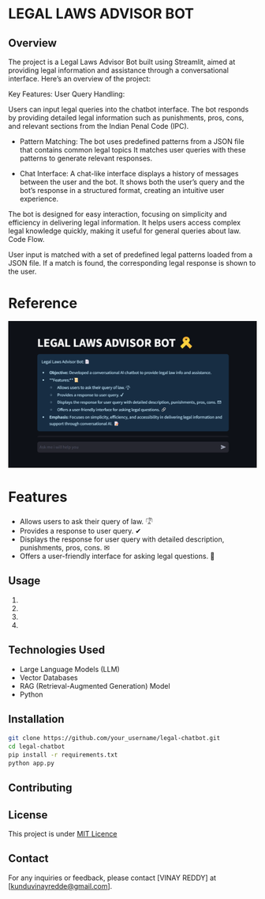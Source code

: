 # LEGAL LAWS ADVISOR BOT

## Overview
The project is a Legal Laws Advisor Bot built using Streamlit, aimed at providing legal information and assistance through a conversational interface. Here’s an overview of the project:

Key Features:
User Query Handling:

Users can input legal queries into the chatbot interface.
The bot responds by providing detailed legal information such as punishments, pros, cons, and relevant sections from the Indian Penal Code (IPC).

- Pattern Matching:
The bot uses predefined patterns from a JSON file that contains common legal topics 
It matches user queries with these patterns to generate relevant responses.

- Chat Interface:
A chat-like interface displays a history of messages between the user and the bot.
It shows both the user’s query and the bot’s response in a structured format, creating an intuitive user experience.

The bot is designed for easy interaction, focusing on simplicity and efficiency in delivering legal information.
It helps users access complex legal knowledge quickly, making it useful for general queries about law.
Code Flow.

User input is matched with a set of predefined legal patterns loaded from a JSON file.
If a match is found, the corresponding legal response is shown to the user.
# Reference
![alt text](image.png)


# Features
- Allows users to ask their query of law. 𓍝
- Provides a response to user query. ✔
- Displays the response for user query with detailed description, punishments, pros, cons. ✉︎
- Offers a user-friendly interface for asking legal questions. 🔗

## Usage
1. 
2.
3. 
4. 

## Technologies Used
- Large Language Models (LLM)
- Vector Databases
- RAG (Retrieval-Augmented Generation) Model
- Python

## Installation
```bash
git clone https://github.com/your_username/legal-chatbot.git
cd legal-chatbot
pip install -r requirements.txt
python app.py
```

## Contributing

## License
This project is under [MIT Licence](LICENSE)

## Contact
For any inquiries or feedback, please contact [VINAY REDDY] at [kunduvinayredde@gmail.com].